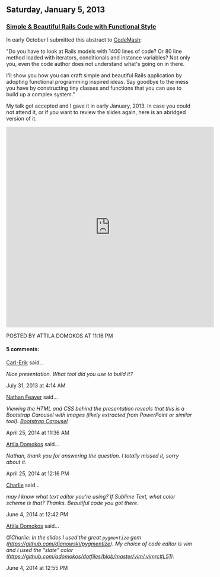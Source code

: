 ## Saturday, January 5, 2013

### [Simple & Beautiful Rails Code with Functional Style](http://www.adomokos.com/2013/01/simple-beautiful-rails-code-with.html)

In early October I submitted this abstract to [CodeMash](http://www.codemash.org/):

"Do you have to look at Rails models with 1400 lines of code? Or 80 line method loaded with iterators, conditionals and instance variables? Not only you, even the code author does not understand what's going on in there.

I'll show you how you can craft simple and beautiful Rails application by adopting functional programming inspired ideas. Say goodbye to the mess you have by constructing tiny classes and functions that you can use to build up a complex system."

My talk got accepted and I gave it in early January, 2013. In case you could not attend it, or if you want to review the slides again, here is an abridged version of it.

<iframe src="http://adomokos.github.com/simple_and_beautiful_rails_preso/" width="560" height="540" frameborder="0" scrolling="no"></iframe>


POSTED BY ATTILA DOMOKOS AT 11:16 PM


#### 5 comments:

[Carl-Erik](https://www.blogger.com/profile/07120809714327784013) said...

_Nice presentation. What tool did you use to build it?_

July 31, 2013 at 4:14 AM

[Nathan Feaver](https://www.blogger.com/profile/04590345925652045067) said...

_Viewing the HTML and CSS behind the presentation reveals that this is a Bootstrap Carousel with images (likely extracted from PowerPoint or similar tool). [Bootstrap Carousel](http://getbootstrap.com/javascript/#carousel)_

April 25, 2014 at 11:36 AM

[Attila Domokos](https://www.blogger.com/profile/09067995287578229487) said...

_Nathan, thank you for answering the question. I totally missed it, sorry about it._

April 25, 2014 at 12:16 PM

[Charlie](https://www.blogger.com/profile/17852268972927185698) said...

_may I know what text editor you're using? If Sublime Text, what color scheme is that? Thanks. Beautiful code you got there._

June 4, 2014 at 12:42 PM

[Attila Domokos](https://www.blogger.com/profile/09067995287578229487) said...

_@Charlie: In the slides I used the great `pygmentize` gem (https://github.com/djanowski/pygmentize). My choice of code editor is vim and I used the "slate" color (https://github.com/adomokos/dotfiles/blob/master/vim/.vimrc#L51)._

June 4, 2014 at 12:55 PM
